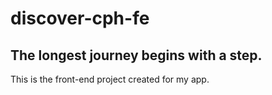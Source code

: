 # discover-cph-fe
## The longest journey begins with a step.
This is the front-end project created for my app.
